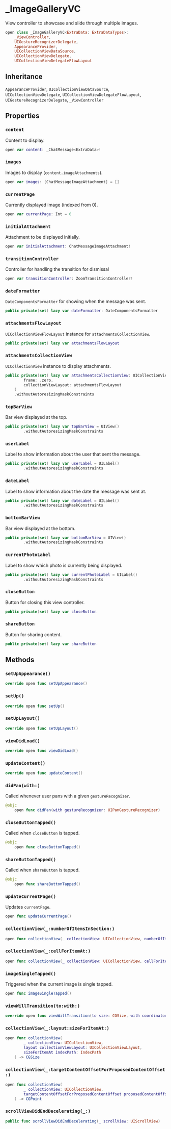 # \_ImageGalleryVC

View controller to showcase and slide through multiple images.

``` swift
open class _ImageGalleryVC<ExtraData: ExtraDataTypes>:
    _ViewController,
    UIGestureRecognizerDelegate,
    AppearanceProvider,
    UICollectionViewDataSource,
    UICollectionViewDelegate,
    UICollectionViewDelegateFlowLayout 
```

## Inheritance

`AppearanceProvider`, `UICollectionViewDataSource`, `UICollectionViewDelegate`, `UICollectionViewDelegateFlowLayout`, `UIGestureRecognizerDelegate`, `_ViewController`

## Properties

### `content`

Content to display.

``` swift
open var content: _ChatMessage<ExtraData>! 
```

### `images`

Images to display (`content.imageAttachments`).

``` swift
open var images: [ChatMessageImageAttachment] = []
```

### `currentPage`

Currently displayed image (indexed from 0).

``` swift
open var currentPage: Int = 0 
```

### `initialAttachment`

Attachment to be displayed initially.

``` swift
open var initialAttachment: ChatMessageImageAttachment!
```

### `transitionController`

Controller for handling the transition for dismissal

``` swift
open var transitionController: ZoomTransitionController!
```

### `dateFormatter`

`DateComponentsFormatter` for showing when the message was sent.

``` swift
public private(set) lazy var dateFormatter: DateComponentsFormatter 
```

### `attachmentsFlowLayout`

`UICollectionViewFlowLayout` instance for `attachmentsCollectionView`.

``` swift
public private(set) lazy var attachmentsFlowLayout 
```

### `attachmentsCollectionView`

`UICollectionView` instance to display attachments.

``` swift
public private(set) lazy var attachmentsCollectionView: UICollectionView = UICollectionView(
        frame: .zero,
        collectionViewLayout: attachmentsFlowLayout
    )
    .withoutAutoresizingMaskConstraints
```

### `topBarView`

Bar view displayed at the top.

``` swift
public private(set) lazy var topBarView = UIView()
        .withoutAutoresizingMaskConstraints
```

### `userLabel`

Label to show information about the user that sent the message.

``` swift
public private(set) lazy var userLabel = UILabel()
        .withoutAutoresizingMaskConstraints
```

### `dateLabel`

Label to show information about the date the message was sent at.

``` swift
public private(set) lazy var dateLabel = UILabel()
        .withoutAutoresizingMaskConstraints
```

### `bottomBarView`

Bar view displayed at the bottom.

``` swift
public private(set) lazy var bottomBarView = UIView()
        .withoutAutoresizingMaskConstraints
```

### `currentPhotoLabel`

Label to show which photo is currently being displayed.

``` swift
public private(set) lazy var currentPhotoLabel = UILabel()
        .withoutAutoresizingMaskConstraints
```

### `closeButton`

Button for closing this view controller.

``` swift
public private(set) lazy var closeButton 
```

### `shareButton`

Button for sharing content.

``` swift
public private(set) lazy var shareButton 
```

## Methods

### `setUpAppearance()`

``` swift
override open func setUpAppearance() 
```

### `setUp()`

``` swift
override open func setUp() 
```

### `setUpLayout()`

``` swift
override open func setUpLayout() 
```

### `viewDidLoad()`

``` swift
override open func viewDidLoad() 
```

### `updateContent()`

``` swift
override open func updateContent() 
```

### `didPan(with:)`

Called whenever user pans with a given `gestureRecognizer`.

``` swift
@objc
    open func didPan(with gestureRecognizer: UIPanGestureRecognizer) 
```

### `closeButtonTapped()`

Called when `closeButton` is tapped.

``` swift
@objc
    open func closeButtonTapped() 
```

### `shareButtonTapped()`

Called when `shareButton` is tapped.

``` swift
@objc
    open func shareButtonTapped() 
```

### `updateCurrentPage()`

Updates `currentPage`.

``` swift
open func updateCurrentPage() 
```

### `collectionView(_:numberOfItemsInSection:)`

``` swift
open func collectionView(_ collectionView: UICollectionView, numberOfItemsInSection section: Int) -> Int 
```

### `collectionView(_:cellForItemAt:)`

``` swift
open func collectionView(_ collectionView: UICollectionView, cellForItemAt indexPath: IndexPath) -> UICollectionViewCell 
```

### `imageSingleTapped()`

Triggered when the current image is single tapped.

``` swift
open func imageSingleTapped() 
```

### `viewWillTransition(to:with:)`

``` swift
override open func viewWillTransition(to size: CGSize, with coordinator: UIViewControllerTransitionCoordinator) 
```

### `collectionView(_:layout:sizeForItemAt:)`

``` swift
open func collectionView(
        _ collectionView: UICollectionView,
        layout collectionViewLayout: UICollectionViewLayout,
        sizeForItemAt indexPath: IndexPath
    ) -> CGSize 
```

### `collectionView(_:targetContentOffsetForProposedContentOffset:)`

``` swift
open func collectionView(
        _ collectionView: UICollectionView,
        targetContentOffsetForProposedContentOffset proposedContentOffset: CGPoint
    ) -> CGPoint 
```

### `scrollViewDidEndDecelerating(_:)`

``` swift
public func scrollViewDidEndDecelerating(_ scrollView: UIScrollView) 
```
